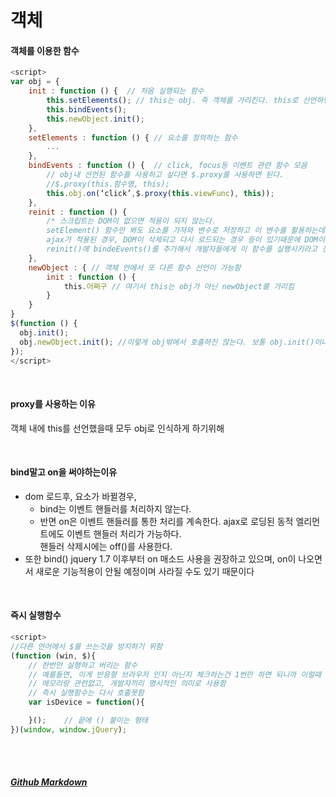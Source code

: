 # 객체

#### 객체를 이용한 함수
```javascript
<script>
var obj = {
    init : function () {  // 처음 실행되는 함수
        this.setElements(); // this는 obj. 즉 객체를 가리킨다. this로 선언하면 obj 객체 안에서 다 사용할 수 있다.
        this.bindEvents();
        this.newObject.init();
    },
    setElements : function () { // 요소를 정의하는 함수
        ...
    },
    bindEvents : function () {  // click, focus등 이벤트 관련 함수 모음
        // obj내 선언된 함수를 사용하고 싶다면 $.proxy를 사용하면 된다.
        //$.proxy(this.함수명, this);
        this.obj.on(‘click’,$.proxy(this.viewFunc), this));
    },
    reinit : function () {
        /* 스크립트는 DOM이 없으면 적용이 되지 않는다.
        setElement() 함수만 봐도 요소를 가져와 변수로 저장하고 이 변수를 활용하는데, DOM자체가 그려지지 않은 경우라면 소용이 없다.
        ajax가 적용된 경우, DOM이 삭제되고 다시 로드되는 경우 등이 있기때문에 DOM이 없는 경우를 대비해서 reinit함수를 만든다. 
        reinit()에 bindeEvents()를 추가해서 개발자들에게 이 함수를 실행시키라고 전달하는것이 좋다.*/
    },
    newObject : { // 객체 안에서 또 다른 함수 선언이 가능함
        init : function () {
            this.어쩌구 // 여기서 this는 obj가 아닌 newObject를 가리킴
        }
    }
}
$(function () {
  obj.init();
  obj.newObject.init(); //이렇게 obj밖에서 호출하진 않는다. 보통 obj.init()이나 obj 내부에서 함
});
</script>
```
<br>

#### proxy를 사용하는 이유
객체 내에 this를 선언했을때 모두 obj로 인식하게 하기위해

<br>

#### bind말고 on을 써야하는이유
+ dom 로드후, 요소가 바뀔경우,<br>
    + bind는 이벤트 핸들러를 처리하지 않는다.<br>
    + 반면 on은 이벤트 핸들러를 통한 처리를 계속한다. ajax로 로딩된 동적 엘리먼트에도 이벤트 핸들러 처리가 가능하다.<br>핸들러 삭제시에는 off()를 사용한다.
+ 또한 bind() jquery 1.7 이후부터 on 매소드 사용을 권장하고 있으며, on이 나오면서 새로운 기능적용이 안될 예정이며 사라질 수도 있기 때문이다
<br>

#### 즉시 실행함수
```javascript
<script>
//다른 언어에서 $를 쓰는것을 방지하기 위함
(function (win, $){
	// 한번만 실행하고 버리는 함수
	// 예를들면, 이게 반응형 브라우저 인지 아닌지 체크하는건 1번만 하면 되니까 이럴때 사용함
	// 메모리랑 관련없고, 개발자끼리 명시적인 의미로 사용함
	// 즉시 실행함수는 다시 호출못함
	var isDevice = function(){

	}();	// 끝에 () 붙이는 형태
})(window, window.jQuery);
```
<br><br>
##### [Github Markdown](https://guides.github.com/features/mastering-markdown/)
